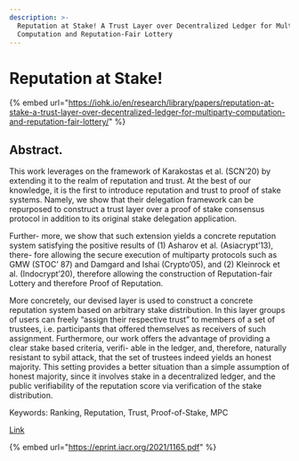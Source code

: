 ```yaml
---
description: >-
  Reputation at Stake! A Trust Layer over Decentralized Ledger for Multiparty
  Computation and Reputation-Fair Lottery
---
```


# Reputation at Stake!

{% embed url="https://iohk.io/en/research/library/papers/reputation-at-stake-a-trust-layer-over-decentralized-ledger-for-multiparty-computation-and-reputation-fair-lottery/" %}

## Abstract.&#x20;

This work leverages on the framework of Karakostas et al. (SCN’20) by extending it to the realm of reputation and trust. At the best of our knowledge, it is the first to introduce reputation and trust to proof of stake systems. Namely, we show that their delegation framework can be repurposed to construct a trust layer over a proof of stake consensus protocol in addition to its original stake delegation application.

Further- more, we show that such extension yields a concrete reputation system satisfying the positive results of (1) Asharov et al. (Asiacrypt’13), there- fore allowing the secure execution of multiparty protocols such as GMW (STOC’ 87) and Damgard and Ishai (Crypto’05), and (2) Kleinrock et al. (Indocrypt’20), therefore allowing the construction of Reputation-fair Lottery and therefore Proof of Reputation.&#x20;

More concretely, our devised layer is used to construct a concrete reputation system based on arbitrary stake distribution. In this layer groups of users can freely “assign their respective trust” to members of a set of trustees, i.e. participants that offered themselves as receivers of such assignment. Furthermore, our work offers the advantage of providing a clear stake based criteria, verifi- able in the ledger, and, therefore, naturally resistant to sybil attack, that the set of trustees indeed yields an honest majority. This setting provides a better situation than a simple assumption of honest majority, since it involves stake in a decentralized ledger, and the public verifiability of the reputation score via verification of the stake distribution.&#x20;

Keywords: Ranking, Reputation, Trust, Proof-of-Stake, MPC

[Link](https://eprint.iacr.org/2021/1165.pdf)&#x20;

{% embed url="https://eprint.iacr.org/2021/1165.pdf" %}



